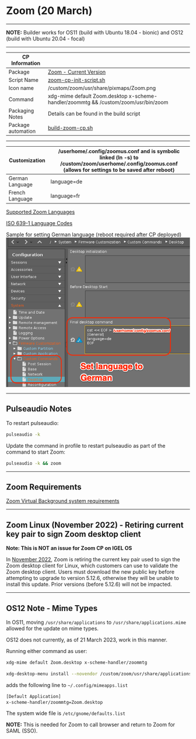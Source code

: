 # Zoom (20 March)

-----

**NOTE:** Builder works for OS11 (build with Ubuntu 18.04 - bionic) and OS12 (build with Ubuntu 20.04 - focal)

-----

|  CP Information |            |
|-----------------|------------|
| Package | [Zoom - Current Version](https://support.zoom.us/hc/en-us/articles/205759689-New-Updates-for-Linux) |
| Script Name | [zoom-cp-init-script.sh](build/zoom-cp-init-script.sh) |
| Icon name | /custom/zoom/usr/share/pixmaps/Zoom.png |
| Command | xdg-mime default Zoom.desktop x-scheme-handler/zoommtg && /custom/zoom/usr/bin/zoom |
| Packaging Notes | Details can be found in the build script |
| Package automation | [build-zoom-cp.sh](build/build-zoom-cp.sh) |

-----

|  Customization | /userhome/.config/zoomus.conf and is symbolic linked (ln -s) to /custom/zoom/userhome/.config/zoomus.conf (allows for settings to be saved after reboot)|
|----------------|------------------------------|
| German Language | language=de |
| French Language | language=fr |

[Supported Zoom Languages](https://support.zoom.us/hc/en-us/articles/209982306-Change-your-language-on-Zoom)

[ISO 639-1 Language Codes](https://www.loc.gov/standards/iso639-2/php/code_list.php)

Sample for setting German language (reboot required after CP deployed)
![zoomus.conf language German](build/zoom-zoomus.conf-lang-german.png)

--------

## Pulseaudio Notes

To restart pulseaudio:

```bash
pulseaudio -k
   ```

Update the command in profile to restart pulseaudio as part of the command to start Zoom:

```bash
pulseaudio -k && zoom
   ```

--------

## Zoom Requirements

[Zoom Virtual Background system requirements](https://support.zoom.us/hc/en-us/articles/360043484511)

--------

## Zoom Linux (November 2022) - Retiring current key pair to sign Zoom desktop client

**Note: This is NOT an issue for Zoom CP on IGEL OS**

In [November 2022](https://support.zoom.us/hc/en-us/articles/9836712961165-Downloading-the-public-key-for-Linux), Zoom is retiring the current key pair used to sign the Zoom desktop client for Linux, which customers can use to validate the Zoom desktop client. Users must download the new public key before attempting to upgrade to version 5.12.6, otherwise they will be unable to install this update. Prior versions (before 5.12.6) will not be impacted.

-----

## OS12 Note - Mime Types

In OS11, moving `/usr/share/applications` to `/usr/share/applications.mime` allowed for the update on mime types.

OS12 does not currently, as of 21 March 2023, work in this manner.

Running either command as user:

```bash
xdg-mime default Zoom.desktop x-scheme-handler/zoommtg
```

```bash
xdg-desktop-menu install --novendor /custom/zoom/usr/share/applications/Zoom.desktop
```

adds the following line to `~/.config/mimeapps.list`

```
[Default Application]
x-scheme-handler/zoommtg=Zoom.desktop
```

The system wide file is `/etc/gnome/defaults.list`

**NOTE:** This is needed for Zoom to call browser and return to Zoom for SAML (SSO).